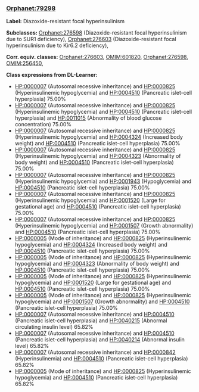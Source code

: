 
### [Orphanet:79298](http://www.orpha.net/ORDO/Orphanet_79298)
**Label:** Diazoxide-resistant focal hyperinsulinism

**Subclasses:** [Orphanet:276598](http://www.orpha.net/ORDO/Orphanet_276598) (Diazoxide-resistant focal hyperinsulinism due to SUR1 deficiency), [Orphanet:276603](http://www.orpha.net/ORDO/Orphanet_276603) (Diazoxide-resistant focal hyperinsulinism due to Kir6.2 deficiency), 

**Corr. equiv. classes:** [Orphanet:276603](http://www.orpha.net/ORDO/Orphanet_276603), [OMIM:601820](http://purl.obolibrary.org/obo/OMIM_601820), [Orphanet:276598](http://www.orpha.net/ORDO/Orphanet_276598), [OMIM:256450](http://purl.obolibrary.org/obo/OMIM_256450), 

**Class expressions from DL-Learner:**

- [HP:0000007](http://purl.obolibrary.org/obo/HP_0000007) (Autosomal recessive inheritance) and [HP:0000825](http://purl.obolibrary.org/obo/HP_0000825) (Hyperinsulinemic hypoglycemia) and [HP:0004510](http://purl.obolibrary.org/obo/HP_0004510) (Pancreatic islet-cell hyperplasia) 75.00%
- [HP:0000007](http://purl.obolibrary.org/obo/HP_0000007) (Autosomal recessive inheritance) and [HP:0000825](http://purl.obolibrary.org/obo/HP_0000825) (Hyperinsulinemic hypoglycemia) and [HP:0004510](http://purl.obolibrary.org/obo/HP_0004510) (Pancreatic islet-cell hyperplasia) and [HP:0011015](http://purl.obolibrary.org/obo/HP_0011015) (Abnormality of blood glucose concentration) 75.00%
- [HP:0000007](http://purl.obolibrary.org/obo/HP_0000007) (Autosomal recessive inheritance) and [HP:0000825](http://purl.obolibrary.org/obo/HP_0000825) (Hyperinsulinemic hypoglycemia) and [HP:0004324](http://purl.obolibrary.org/obo/HP_0004324) (Increased body weight) and [HP:0004510](http://purl.obolibrary.org/obo/HP_0004510) (Pancreatic islet-cell hyperplasia) 75.00%
- [HP:0000007](http://purl.obolibrary.org/obo/HP_0000007) (Autosomal recessive inheritance) and [HP:0000825](http://purl.obolibrary.org/obo/HP_0000825) (Hyperinsulinemic hypoglycemia) and [HP:0004323](http://purl.obolibrary.org/obo/HP_0004323) (Abnormality of body weight) and [HP:0004510](http://purl.obolibrary.org/obo/HP_0004510) (Pancreatic islet-cell hyperplasia) 75.00%
- [HP:0000007](http://purl.obolibrary.org/obo/HP_0000007) (Autosomal recessive inheritance) and [HP:0000825](http://purl.obolibrary.org/obo/HP_0000825) (Hyperinsulinemic hypoglycemia) and [HP:0001943](http://purl.obolibrary.org/obo/HP_0001943) (Hypoglycemia) and [HP:0004510](http://purl.obolibrary.org/obo/HP_0004510) (Pancreatic islet-cell hyperplasia) 75.00%
- [HP:0000007](http://purl.obolibrary.org/obo/HP_0000007) (Autosomal recessive inheritance) and [HP:0000825](http://purl.obolibrary.org/obo/HP_0000825) (Hyperinsulinemic hypoglycemia) and [HP:0001520](http://purl.obolibrary.org/obo/HP_0001520) (Large for gestational age) and [HP:0004510](http://purl.obolibrary.org/obo/HP_0004510) (Pancreatic islet-cell hyperplasia) 75.00%
- [HP:0000007](http://purl.obolibrary.org/obo/HP_0000007) (Autosomal recessive inheritance) and [HP:0000825](http://purl.obolibrary.org/obo/HP_0000825) (Hyperinsulinemic hypoglycemia) and [HP:0001507](http://purl.obolibrary.org/obo/HP_0001507) (Growth abnormality) and [HP:0004510](http://purl.obolibrary.org/obo/HP_0004510) (Pancreatic islet-cell hyperplasia) 75.00%
- [HP:0000005](http://purl.obolibrary.org/obo/HP_0000005) (Mode of inheritance) and [HP:0000825](http://purl.obolibrary.org/obo/HP_0000825) (Hyperinsulinemic hypoglycemia) and [HP:0004324](http://purl.obolibrary.org/obo/HP_0004324) (Increased body weight) and [HP:0004510](http://purl.obolibrary.org/obo/HP_0004510) (Pancreatic islet-cell hyperplasia) 75.00%
- [HP:0000005](http://purl.obolibrary.org/obo/HP_0000005) (Mode of inheritance) and [HP:0000825](http://purl.obolibrary.org/obo/HP_0000825) (Hyperinsulinemic hypoglycemia) and [HP:0004323](http://purl.obolibrary.org/obo/HP_0004323) (Abnormality of body weight) and [HP:0004510](http://purl.obolibrary.org/obo/HP_0004510) (Pancreatic islet-cell hyperplasia) 75.00%
- [HP:0000005](http://purl.obolibrary.org/obo/HP_0000005) (Mode of inheritance) and [HP:0000825](http://purl.obolibrary.org/obo/HP_0000825) (Hyperinsulinemic hypoglycemia) and [HP:0001520](http://purl.obolibrary.org/obo/HP_0001520) (Large for gestational age) and [HP:0004510](http://purl.obolibrary.org/obo/HP_0004510) (Pancreatic islet-cell hyperplasia) 75.00%
- [HP:0000005](http://purl.obolibrary.org/obo/HP_0000005) (Mode of inheritance) and [HP:0000825](http://purl.obolibrary.org/obo/HP_0000825) (Hyperinsulinemic hypoglycemia) and [HP:0001507](http://purl.obolibrary.org/obo/HP_0001507) (Growth abnormality) and [HP:0004510](http://purl.obolibrary.org/obo/HP_0004510) (Pancreatic islet-cell hyperplasia) 75.00%
- [HP:0000007](http://purl.obolibrary.org/obo/HP_0000007) (Autosomal recessive inheritance) and [HP:0004510](http://purl.obolibrary.org/obo/HP_0004510) (Pancreatic islet-cell hyperplasia) and [HP:0040215](http://purl.obolibrary.org/obo/HP_0040215) (Abnormal circulating insulin level) 65.82%
- [HP:0000007](http://purl.obolibrary.org/obo/HP_0000007) (Autosomal recessive inheritance) and [HP:0004510](http://purl.obolibrary.org/obo/HP_0004510) (Pancreatic islet-cell hyperplasia) and [HP:0040214](http://purl.obolibrary.org/obo/HP_0040214) (Abnormal insulin level) 65.82%
- [HP:0000007](http://purl.obolibrary.org/obo/HP_0000007) (Autosomal recessive inheritance) and [HP:0000842](http://purl.obolibrary.org/obo/HP_0000842) (Hyperinsulinemia) and [HP:0004510](http://purl.obolibrary.org/obo/HP_0004510) (Pancreatic islet-cell hyperplasia) 65.82%
- [HP:0000005](http://purl.obolibrary.org/obo/HP_0000005) (Mode of inheritance) and [HP:0000825](http://purl.obolibrary.org/obo/HP_0000825) (Hyperinsulinemic hypoglycemia) and [HP:0004510](http://purl.obolibrary.org/obo/HP_0004510) (Pancreatic islet-cell hyperplasia) 65.82%


